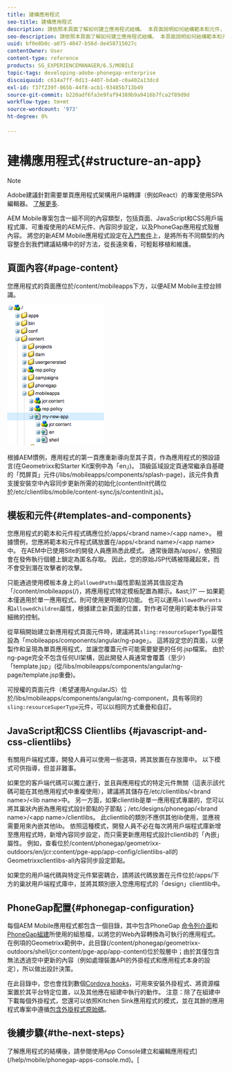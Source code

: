 ```yaml
---
title: 建構應用程式
seo-title: 建構應用程式
description: 請依照本頁面了解如何建立應用程式結構。 本頁面說明如何結構範本和元件，以及JavaScript和CSS Clientlibs的相關資訊。
seo-description: 請依照本頁面了解如何建立應用程式結構。 本頁面說明如何結構範本和元件，以及JavaScript和CSS Clientlibs的相關資訊。
uuid: bf0e8b0c-a075-4847-b56d-de458715027c
contentOwner: User
content-type: reference
products: SG_EXPERIENCEMANAGER/6.5/MOBILE
topic-tags: developing-adobe-phonegap-enterprise
discoiquuid: c614a7ff-0d13-4407-bda0-c0a402a13dcd
exl-id: f37f239f-065b-44f8-acb1-93485b713b49
source-git-commit: b220adf6fa3e9faf94389b9a9416b7fca2f89d9d
workflow-type: tm+mt
source-wordcount: '973'
ht-degree: 0%

---
```


# 建構應用程式{#structure-an-app}

>[!NOTE]
>
>Adobe建議針對需要單頁應用程式架構用戶端轉譯（例如React）的專案使用SPA編輯器。 [了解更多](/help/sites-developing/spa-overview.md).

AEM Mobile專案包含一組不同的內容類型，包括頁面、JavaScript和CSS用戶端程式庫、可重複使用的AEM元件、內容同步設定，以及PhoneGap應用程式殼層內容。 將您的新AEM Mobile應用程式設定在[入門套件](https://github.com/Adobe-Marketing-Cloud-Apps/aem-phonegap-starter-kit)上，是將所有不同類型的內容整合到我們建議結構中的好方法，從長遠來看，可輕鬆移植和維護。

## 頁面內容{#page-content}

您應用程式的頁面應位於/content/mobileapps下方，以便AEM Mobile主控台辨識。

![chlimage_1-52](assets/chlimage_1-52.png)

根據AEM慣例，應用程式的第一頁應重新導向至其子頁，作為應用程式的預設語言(在Geometrixx和Starter Kit案例中為「en」)。 頂級區域設定頁通常繼承自基礎的「閃屏頁」元件(/libs/mobileapps/components/splash-page)，該元件負責支援安裝空中內容同步更新所需的初始化(contentInit代碼位於/etc/clientlibs/mobile/content-sync/js/contentInit.js)。

## 模板和元件{#templates-and-components}

您應用程式的範本和元件程式碼應位於/apps/&lt;brand name>/&lt;app name>。 根據慣例，您應將範本和元件程式碼放置在/apps/&lt;brand name>/&lt;app name>中。 在AEM中已使用Site的開發人員應熟悉此模式。 通常後跟為/apps/，依預設會在發佈執行個體上鎖定為匿名存取。 因此，您的原始JSP代碼被隱藏起來，而不會受到潛在攻擊者的攻擊。

只能通過使用模板本身上的`allowedPaths`屬性節點並將其值設定為「/content/mobileapps(/)，將應用程式特定模板配置為顯示。&amp;ast;)?&#39;  — 如果範本僅適用於單一應用程式，則可使用更明確的功能。 也可以運用`allowedParents`和`allowedChildren`屬性，根據建立新頁面的位置，對作者可使用的範本執行非常細微的控制。

從草稿開始建立新應用程式頁面元件時，建議將其`sling:resourceSuperType`屬性設為「mobileapps/components/angular/ng-page」。 這將設定您的頁面，以便製作和呈現為單頁應用程式，並讓您覆蓋元件可能需要變更的任何.jsp檔案。 由於ng-page完全不包含任何UI架構，因此開發人員通常會覆蓋（至少）「template.jsp」(從/libs/mobileapps/components/angular/ng-page/template.jsp重疊)。

可授權的頁面元件（希望運用AngularJS）位於/libs/mobileapps/components/angular/ng-component，具有等同的`sling:resourceSuperType`元件，可以以相同方式重疊和自訂。

## JavaScript和CSS Clientlibs {#javascript-and-css-clientlibs}

有關用戶端程式庫，開發人員可以使用一些選項，將其放置在存放庫中。 以下模式可供指導，但並非難事。

如果您的客戶端代碼可以獨立運行，並且與應用程式的特定元件無關（這表示該代碼可能在其他應用程式中重複使用），建議將其儲存在/etc/clientlibs/&lt;brand name>/&lt;lib name>中。 另一方面，如果clientlib是單一應用程式專屬的，您可以將其巢狀內嵌為應用程式設計節點的子節點；/etc/designs/phonegap/&lt;brand name>/&lt;app name>/clientlibs。 此clientlib的類別不應供其他lib使用，並應視需要用來內嵌其他lib。 依照這種模式，開發人員不必在每次將用戶端程式庫新增至應用程式時，新增內容同步設定，而只需更新應用程式設計clientlib的「內嵌」屬性。 例如，查看位於/content/phonegap/geometrixx-outdoors/en/jcr:content/pge-app/app-config/clientlibs-all的Geometrixxclientlibs-all內容同步設定節點。

如果您的用戶端代碼與特定元件緊密耦合，請將該代碼放置在元件位於/apps/下方的巢狀用戶端程式庫中，並將其類別嵌入您應用程式的「design」clientlib中。

## PhoneGap配置{#phonegap-configuration}

每個AEM Mobile應用程式都包含一個目錄，其中包含PhoneGap [命令列介面](https://github.com/phonegap/phonegap-cli)和[PhoneGap組建](https://build.phonegap.com/)所使用的組態檔，以將您的Web內容轉換為可執行的應用程式。 在例項的Geometrixx範例中，此目錄(/content/phonegap/geometrixx-outdoors/shell/jcr:content/pge-app/app-content)位於殼層中；由於其僅包含無法透過空中更新的內容（例如處理裝置API的外掛程式和應用程式本身的設定），所以做出設計決策。

在此目錄中，您也會找到數個[Cordova hooks](https://cordova.apache.org/docs/en/edge/guide_appdev_hooks_index.md.html#Hooks%20Guide)，可用來安裝外掛程式、將資源檔案置於其平台特定位置，以及其他應在組建中執行的動作。 注意：除了在組建中下載每個外掛程式，您還可以依照Kitchen Sink應用程式的模式，並在其餘的應用程式專案中遵循[包含外掛程式原始碼](https://github.com/blefebvre/aem-phonegap-kitchen-sink/tree/master/content/src/main/content/jcr_root/content/phonegap/kitchen-sink/shell/_jcr_content/pge-app/app-content/phonegap/plugins)。

## 後續步驟{#the-next-steps}

了解應用程式的結構後，請參閱使用App Console建立和編輯應用程式](/help/mobile/phonegap-apps-console.md)。[
